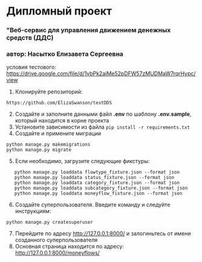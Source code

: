 # Дипломный проект
### "Веб-сервис для управления движением денежных средств (ДДС)
### автор: Насытко Елизавета Сергеевна

условия тестового: https://drive.google.com/file/d/1vbPk2aiMe52pDFW57zMUDMaW7rqrHypc/view

1. Клонируйте репозиторий:

```
https://github.com/ElizaSwanson/testDDS
```
2. Создайте и заполните данными файл <b>.env</b> по шаблону <b>.env.sample</b>, который находится в корне проекта
3. Установите зависимости из файла
```pip install -r requirements.txt```
4. Создайте и примените миграции

```
python manage.py makemigrations
python manage.py migrate
```

5. Если необходимо, загрузите следующие фикстуры:

```
   python manage.py loaddata flowtype_fixture.json --format json
   python manage.py loaddata status_fixture.json --format json
   python manage.py loaddata category_fixture.json --format json
   python manage.py loaddata subcategory_fixture.json --format json
   python manage.py loaddata moneyflow_fixture.json --format json
```
6. Создайте суперпользователя. Введите команду и следуйте инструкциям:

```
python manage.py createsuperuser
```

7. Перейдите по адресу http://127.0.0.1:8000/   и залогиньтесь от имени созданного суперпользователя
8. Основная страница находится по адресу: http://127.0.0.1:8000/moneyflows/


